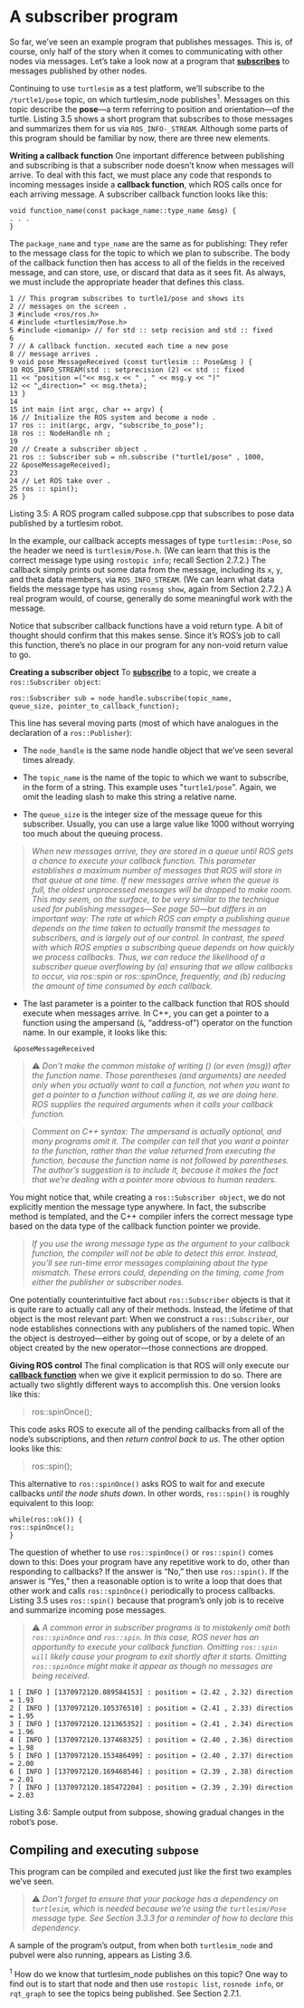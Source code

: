 # A subscriber program

So far, we’ve seen an example program that publishes messages. This is, of course, only
half of the story when it comes to communicating with other nodes via messages. Let’s
take a look now at a program that [**subscribes**](http://wiki.ros.org/ROS/Tutorials/WritingPublisherSubscriber(c++)) to messages published by other nodes.

Continuing to use `turtlesim` as a test platform, we’ll subscribe to the `/turtle1/pose`
topic, on which turtlesim_node publishes<sup>1</sup>. Messages on this topic describe the **pose**—a
term referring to position and orientation—of the turtle. Listing 3.5 shows a short program that subscribes to those messages and summarizes them for us via `ROS_INFO-_STREAM`. Although some parts of this program should be familiar by now, there are
three new elements.


**Writing a callback function** One important difference between publishing and subscribing is that a subscriber node doesn’t know when messages will arrive. To deal with this fact,
we must place any code that responds to incoming messages inside a **callback function**,
which ROS calls once for each arriving message. A subscriber callback function looks like
this:

```
void function_name(const package_name::type_name &msg) {
. . .
}
```

The `package_name` and `type_name` are the same as for publishing: They refer to the
message class for the topic to which we plan to subscribe. The body of the callback function then has access to all of the fields in the received message, and can store, use, or discard that data as it sees fit. As always, we must include the appropriate header that defines
this class.

```
1 // This program subscribes to turtle1/pose and shows its
2 // messages on the screen .
3 #include <ros/ros.h>
4 #include <turtlesim/Pose.h>
5 #include <iomanip> // for std :: setp recision and std :: fixed
6
7 // A callback function. xecuted each time a new pose
8 // message arrives .
9 void pose MessageReceived (const turtlesim :: Pose&msg ) {
10 ROS_INFO_STREAM(std :: setprecision (2) << std :: fixed
11 << "position =("<< msg.x << " , " << msg.y << ")"
12 << "␣direction=" << msg.theta);
13 }
14
15 int main (int argc, char ∗∗ argv) {
16 // Initialize the ROS system and become a node .
17 ros :: init(argc, argv, "subscribe_to_pose");
18 ros :: NodeHandle nh ;
19
20 // Create a subscriber object .
21 ros :: Subscriber sub = nh.subscribe ("turtle1/pose" , 1000,
22 &poseMessageReceived);
23
24 // Let ROS take over .
25 ros :: spin();
26 }
```
Listing 3.5: A ROS program called subpose.cpp that subscribes to pose data published by a turtlesim robot.

In the example, our callback accepts messages of type `turtlesim::Pose`, so the header
we need is `turtlesim/Pose.h`. (We can learn that this is the correct message type using `rostopic info`; recall Section 2.7.2.) The callback simply prints out some data from the message, including its `x`, `y`, and theta data members, via `ROS_INFO_STREAM`. (We can
learn what data fields the message type has using `rosmsg show`, again from Section 2.7.2.)
A real program would, of course, generally do some meaningful work with the message.


Notice that subscriber callback functions have a void return type. A bit of thought
should confirm that this makes sense. Since it’s ROS’s job to call this function, there’s no
place in our program for any non-void return value to go.


**Creating a subscriber object** To [**subscribe**](http://wiki.ros.org/roscpp/Overview/Publishers%20and%20Subscribers) to a topic, we create a `ros::Subscriber object`:

```
ros::Subscriber sub = node_handle.subscribe(topic_name,
queue_size, pointer_to_callback_function);
```

This line has several moving parts (most of which have analogues in the declaration of a
`ros::Publisher`):

* The `node_handle` is the same node handle object that we’ve seen several times
already.

* The `topic_name` is the name of the topic to which we want to subscribe, in the
form of a string. This example uses "`turtle1/pose`". Again, we omit the leading
slash to make this string a relative name.

* The `queue_size` is the integer size of the message queue for this subscriber. Usually, you can use a large value like 1000 without worrying too much about the queuing process.

> *When new messages arrive, they are stored in a queue until ROS gets a chance*
> *to execute your callback function. This parameter establishes a maximum*
> *number of messages that ROS will store in that queue at one time. If new*
> *messages arrive when the queue is full, the oldest unprocessed messages will*
> *be dropped to make room. This may seem, on the surface, to be very similar*
> *to the technique used for publishing messages—See page 50—but differs in*
> *an important way: The rate at which ROS can empty a publishing queue depends*
> *on the time taken to actually transmit the messages to subscribers, and*
> *is largely out of our control. In contrast, the speed with which ROS empties*
> *a subscribing queue depends on how quickly we process callbacks. Thus, we*
> *can reduce the likelihood of a subscriber queue overflowing by (a) ensuring*
> *that we allow callbacks to occur, via ros::spin or ros::spinOnce, frequently,*
> *and (b) reducing the amount of time consumed by each callback.*

* The last parameter is a pointer to the callback function that ROS should execute
when messages arrive. In C++, you can get a pointer to a function using the ampersand 
(`&`, “address-of”) operator on the function name. In our example, it looks like
this:
```
 &poseMessageReceived
```

> ⚠️ *Don’t make the common mistake of writing () (or even (msg)) after the function name.* 
> *Those parentheses (and arguments) are needed only when you actually want to call a*
> *function, not when you want to get a pointer to a function without calling it, as we*
> *are doing here. ROS supplies the required arguments when it calls your callback function.*

> *Comment on C++ syntax: The ampersand is actually optional, and many programs omit it.* 
> *The compiler can tell that you want a pointer to the function, rather than the value returned* 
> *from executing the function, because the function name is not followed by parentheses.* 
> *The author’s suggestion is to include it, because it makes the fact that we’re dealing with a* 
> *pointer more obvious to human readers.*

You might notice that, while creating a `ros::Subscriber object`, we do not explicitly
mention the message type anywhere. In fact, the subscribe method is templated, and
the C++ compiler infers the correct message type based on the data type of the callback
function pointer we provide.

> *If you use the wrong message type as the argument to your callback function, the*
> *compiler will not be able to detect this error. Instead, you’ll see run-time error messages* 
> *complaining about the type mismatch. These errors could, depending on the timing, come from* 
> *either the publisher or subscriber nodes.*

One potentially counterintuitive fact about `ros::Subscriber` objects is that it is quite
rare to actually call any of their methods. Instead, the lifetime of that object is the most
relevant part: When we construct a `ros::Subscriber`, our node establishes connections
with any publishers of the named topic. When the object is destroyed—either by going out
of scope, or by a delete of an object created by the new operator—those connections are
dropped.

**Giving ROS control** The final complication is that ROS will only execute our [**callback
function**](http://wiki.ros.org/roscpp/Overview/CallbacksandSpinning) when we give it explicit permission to do so. There are actually two slightly
different ways to accomplish this. One version looks like this:

> ros::spinOnce();
 
This code asks ROS to execute all of the pending callbacks from all of the node’s subscriptions, and then *return control back to us*. The other option looks like this:

> ros::spin();

This alternative to ```ros::spinOnce()``` asks ROS to wait for and execute callbacks *until the
node shuts down*. In other words, ```ros::spin()``` is roughly equivalent to this loop:

 ```
while(ros::ok()) {
ros::spinOnce();
}
 ```
 

The question of whether to use ```ros::spinOnce()``` or ```ros::spin()``` comes down to this: Does
your program have any repetitive work to do, other than responding to callbacks? If the
answer is “No,” then use ```ros::spin()```. If the answer is “Yes,” then a reasonable option is to
write a loop that does that other work and calls ```ros::spinOnce()``` periodically to process
callbacks. Listing 3.5 uses ```ros::spin()``` because that program’s only job is to receive and
summarize incoming pose messages.


> ⚠️ *A common error in subscriber programs is to mistakenly omit both ```ros::spinOnce```*
> *and ```ros::spin```. In this case, ROS never has an opportunity to execute your callback*
> *function. Omitting ```ros::spin will``` likely cause your program to exit shortly after it*
> *starts. Omitting ```ros::spinOnce``` might make it appear as though no messages are*
> *being received*.


```
1 [ INFO ] [1370972120.089584153] : position = (2.42 , 2.32) direction = 1.93
2 [ INFO ] [1370972120.105376510] : position = (2.41 , 2.33) direction = 1.95
3 [ INFO ] [1370972120.121365352] : position = (2.41 , 2.34) direction = 1.96
4 [ INFO ] [1370972120.137468325] : position = (2.40 , 2.36) direction = 1.98
5 [ INFO ] [1370972120.153486499] : position = (2.40 , 2.37) direction = 2.00
6 [ INFO ] [1370972120.169468546] : position = (2.39 , 2.38) direction = 2.01
7 [ INFO ] [1370972120.185472204] : position = (2.39 , 2.39) direction = 2.03
```
Listing 3.6: Sample output from subpose, showing gradual changes in the robot’s pose.


## Compiling and executing ```subpose```


This program can be compiled and executed just like the first two examples we’ve seen.


> ⚠️ *Don’t forget to ensure that your package has a dependency on ```turtlesim```, which is*
> *needed because we’re using the ```turtlesim/Pose``` message type. See Section 3.3.3 for*
> *a reminder of how to declare this dependency.*


A sample of the program’s output, from when both ```turtlesim_node``` and pubvel were
also running, appears as Listing 3.6.



<sup>1</sup> How do we know that turtlesim_node publishes on this topic? One way to find out is to start that node
and then use `rostopic list`, `rosnode info`, or `rqt_graph` to see the topics being published. See Section 2.7.1.
